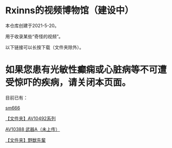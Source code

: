 # Rxinns的视频博物馆（建设中）
本仓库创建于2021-5-20。

用于收录某些“奇怪的视频”。

以下链接可以长按下载（文件夹除外）。

# 如果您患有光敏性癫痫或心脏病等不可遭受惊吓的疾病，请关闭本页面。


目前已有：

[sm666](https://github.com/RxinnotRstar/Rxinns-video-museum/blob/main/sm666.mp4)

[【文件夹】AV10492系列](https://github.com/RxinnotRstar/Rxinns-video-museum/tree/main/AV10492)

[AV10388 武器A（未上传）]()

[【文件夹】野獣先輩](https://github.com/RxinnotRstar/Rxinns-video-museum/tree/main/%E9%87%8E%E7%8D%A3%E5%85%88%E8%BC%A9)
